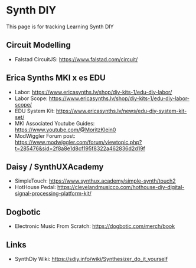 # Synth DIY

This page is for tracking Learning Synth DIY

## Circuit Modelling
- Falstad CircuitJS: https://www.falstad.com/circuit/

## Erica Synths MKI x es EDU
- Labor: https://www.ericasynths.lv/shop/diy-kits-1/edu-diy-labor/
- Labor Scope: https://www.ericasynths.lv/shop/diy-kits-1/edu-diy-labor-scope/
- EDU System Kit: https://www.ericasynths.lv/news/edu-diy-system-kit-set/
- MKI Associated Youtube Guides: https://www.youtube.com/@MoritzKlein0
- ModWiggler Forum post: https://www.modwiggler.com/forum/viewtopic.php?t=285476&sid=2f8a8e1d8cf195f8322a462836d2d19f

## Daisy / SynthUXAcademy
- SimpleTouch: https://www.synthux.academy/simple-synth/touch2
- HotHouse Pedal: https://clevelandmusicco.com/hothouse-diy-digital-signal-processing-platform-kit/

## Dogbotic
- Electronic Music From Scratch: https://dogbotic.com/merch/book

## Links
- SynthDiy Wiki: https://sdiy.info/wiki/Synthesizer_do_it_yourself
